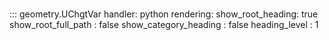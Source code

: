 # 
::: geometry.UChgtVar
    handler: python
    rendering:
      show_root_heading: true
      show_root_full_path : false
      show_category_heading : false
      heading_level : 1